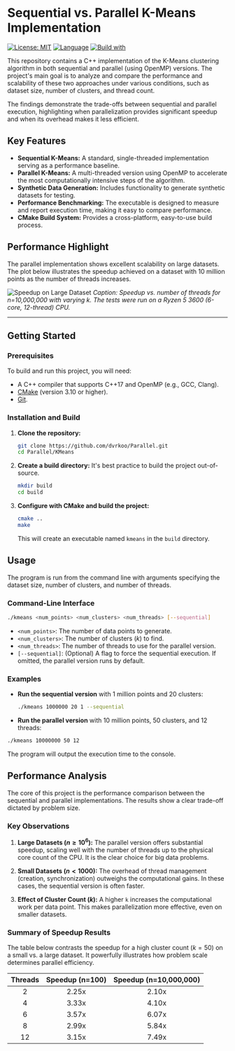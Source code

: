 # Sequential vs. Parallel K-Means Implementation

[![License: MIT](https://img.shields.io/badge/License-MIT-yellow.svg)](https://opensource.org/licenses/MIT)
[![Language](https://img.shields.io/badge/language-C%2B%2B-blue.svg)](https://isocpp.org/)
[![Build with](https://img.shields.io/badge/build%20with-CMake-green.svg)](https://cmake.org/)

This repository contains a C++ implementation of the K-Means clustering algorithm in both sequential and parallel (using OpenMP) versions. The project's main goal is to analyze and compare the performance and scalability of these two approaches under various conditions, such as dataset size, number of clusters, and thread count.

The findings demonstrate the trade-offs between sequential and parallel execution, highlighting when parallelization provides significant speedup and when its overhead makes it less efficient.

## Key Features

- **Sequential K-Means:** A standard, single-threaded implementation serving as a performance baseline.
- **Parallel K-Means:** A multi-threaded version using OpenMP to accelerate the most computationally intensive steps of the algorithm.
- **Synthetic Data Generation:** Includes functionality to generate synthetic datasets for testing.
- **Performance Benchmarking:** The executable is designed to measure and report execution time, making it easy to compare performance.
- **CMake Build System:** Provides a cross-platform, easy-to-use build process.

## Performance Highlight

The parallel implementation shows excellent scalability on large datasets. The plot below illustrates the speedup achieved on a dataset with 10 million points as the number of threads increases.

![Speedup on Large Dataset](plots/speedup_fixed_n_10000000.png)
_Caption: Speedup vs. number of threads for n=10,000,000 with varying k. The tests were run on a Ryzen 5 3600 (6-core, 12-thread) CPU._

---

## Getting Started

### Prerequisites

To build and run this project, you will need:

- A C++ compiler that supports C++17 and OpenMP (e.g., GCC, Clang).
- [CMake](https://cmake.org/download/) (version 3.10 or higher).
- [Git](https://git-scm.com/).

### Installation and Build

1.  **Clone the repository:**

    ```sh
    git clone https://github.com/dvrkoo/Parallel.git
    cd Parallel/KMeans
    ```

2.  **Create a build directory:** It's best practice to build the project out-of-source.

    ```sh
    mkdir build
    cd build
    ```

3.  **Configure with CMake and build the project:**
    ```sh
    cmake ..
    make
    ```
    This will create an executable named `kmeans` in the `build` directory.

## Usage

The program is run from the command line with arguments specifying the dataset size, number of clusters, and number of threads.

### Command-Line Interface

```sh
./kmeans <num_points> <num_clusters> <num_threads> [--sequential]
```

- `<num_points>`: The number of data points to generate.
- `<num_clusters>`: The number of clusters ($k$) to find.
- `<num_threads>`: The number of threads to use for the parallel version.
- `[--sequential]`: (Optional) A flag to force the sequential execution. If omitted, the parallel version runs by default.

### Examples

- **Run the sequential version** with 1 million points and 20 clusters:
  ```sh
  ./kmeans 1000000 20 1 --sequential
  ```
- **Run the parallel version** with 10 million points, 50 clusters, and 12 threads:

```sh
./kmeans 10000000 50 12
```

The program will output the execution time to the console.

## Performance Analysis

The core of this project is the performance comparison between the sequential and parallel implementations. The results show a clear trade-off dictated by problem size.

### Key Observations

1.  **Large Datasets ($n \ge 10^6$):** The parallel version offers substantial speedup, scaling well with the number of threads up to the physical core count of the CPU. It is the clear choice for big data problems.

2.  **Small Datasets ($n < 1000$):** The overhead of thread management (creation, synchronization) outweighs the computational gains. In these cases, the sequential version is often faster.

3.  **Effect of Cluster Count ($k$):** A higher `k` increases the computational work per data point. This makes parallelization more effective, even on smaller datasets.

### Summary of Speedup Results

The table below contrasts the speedup for a high cluster count ($k=50$) on a small vs. a large dataset. It powerfully illustrates how problem scale determines parallel efficiency.

| Threads | Speedup (n=100) | Speedup (n=10,000,000) |
| :-----: | :-------------: | :--------------------: |
|    2    |      2.25x      |         2.10x          |
|    4    |      3.33x      |         4.10x          |
|    6    |      3.57x      |         6.07x          |
|    8    |      2.99x      |         5.84x          |
|   12    |      3.15x      |         7.49x          |
